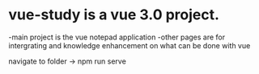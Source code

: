 # vue-study is a vue 3.0 project.

-main project is the vue notepad application
-other pages are for intergrating and knowledge enhancement on what can be done with vue

navigate to folder
-> npm run serve

